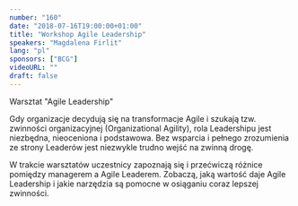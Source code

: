 ```yaml
---
number: "160"
date: "2018-07-16T19:00:00+01:00"
title: "Workshop Agile Leadership"
speakers: "Magdalena Firlit"
lang: "pl"
sponsors: ["BCG"]
videoURL: ""
draft: false
---
```


Warsztat "Agile Leadership"

Gdy organizacje decydują się na transformacje Agile i szukają tzw. zwinności organizacyjnej (Organizational Agility), rola Leadershipu jest niezbędna, nieoceniona i podstawowa. Bez wsparcia i pełnego zrozumienia ze strony Leaderów jest niezwykle trudno wejść na zwinną drogę.

W trakcie warsztatów uczestnicy zapoznają się i przećwiczą różnice pomiędzy managerem a Agile Leaderem. Zobaczą, jaką wartość daje Agile Leadership i jakie narzędzia są pomocne w osiąganiu coraz lepszej zwinności.


